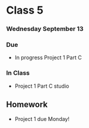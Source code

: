 # Class 5

### Wednesday September 13

### Due
* In progress Project 1 Part C


### In Class
* Project 1 Part C studio

## Homework
* Project 1 due Monday!